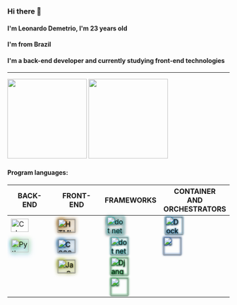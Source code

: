 <link rel="stylesheet" href="https://cdn.jsdelivr.net/gh/devicons/devicon@v2.12.0/devicon.min.css">


### Hi there 👋


#### I'm Leonardo Demetrio, I'm 23 years old
#### I'm from Brazil
#### I'm a back-end developer and currently studying front-end technologies

---

<div>
  <img  height="180em" src="https://github-readme-stats.vercel.app/api?username=leovd100&show_icons=true&theme=dracula&include_all_commits=true&count_private=true"/>
  <img height="180em" src="https://github-readme-stats.vercel.app/api/top-langs/?username=leovd100&layout=compact&langs_count=16&theme=dracula"/>
</div>

#### Program languages:


<div style="display: inline_block">



|BACK-END |FRONT-END  | FRAMEWORKS | CONTAINER <br/>AND<br/> ORCHESTRATORS
| --- | --- | --- | --- 
|<img align="center" class="csharp" height="30" width="40" src="https://cdn.jsdelivr.net/gh/devicons/devicon/icons/csharp/csharp-original.svg" alt="Csharp icon">  | &nbsp;<img style="filter: drop-shadow(0 0 5px rgb(255, 153, 0)) drop-shadow( 0 1px 1px black);" align="center" height="30" width="40" src="https://cdn.jsdelivr.net/gh/devicons/devicon/icons/html5/html5-original.svg" alt="HTML icon"> | &nbsp;<img style="filter: drop-shadow(0 0 2px rgb(25, 255, 255)) drop-shadow( 0 1px 3px black);" align="center" heigth="30" width="40" src="https://cdn.jsdelivr.net/gh/devicons/devicon/icons/dot-net/dot-net-plain-wordmark.svg" alt="dot net icon">| &nbsp;<img style="filter: drop-shadow(0 0 2px rgb(0, 162, 255)) drop-shadow( 0 1px 1px black); " align="center" heigth="30" width="40" src="https://cdn.jsdelivr.net/gh/devicons/devicon/icons/docker/docker-plain-wordmark.svg" alt="Docker icon">| [comment]: <> (Primeira linha-----------------------------------------------------------------------------------------)
|<img style="filter: drop-shadow(2px 0px 5px rgb(240, 255, 0)) drop-shadow( 0px 2px 5px rgb(0, 140, 255));" align="center" height="30" width="40" src="https://cdn.jsdelivr.net/gh/devicons/devicon/icons/python/python-original.svg" alt="Python icon"> |&nbsp;<img  style="filter: drop-shadow(0 0 5px rgb(0, 140, 255)) drop-shadow( 0 1px 1px black);" align="center" height="30" width="40" src="https://cdn.jsdelivr.net/gh/devicons/devicon/icons/css3/css3-original.svg" alt="CSS3 icon">| &nbsp;&nbsp;&nbsp;<img style="filter: drop-shadow(0 0 2px rgb(25, 255, 255)) drop-shadow( 0 1px 1px black);" align="center" heigth="30" width="40" src="https://cdn.jsdelivr.net/gh/devicons/devicon/icons/dotnetcore/dotnetcore-original.svg" alt="dot net core">| <img style="filter: drop-shadow(0 0 2px rgb(0, 110, 255)) drop-shadow( 0 1px 1px black); " align="center" heigth="30" width="40" src="https://cdn.jsdelivr.net/gh/devicons/devicon/icons/kubernetes/kubernetes-plain-wordmark.svg"> | [comment]: <> (Segunda linha----------------------------------------------------------------------------------------------------------------------------------)
|| &nbsp;<img style="filter: drop-shadow(0 0 5px rgb(240, 255, 0)) drop-shadow( 0 1px 1px black);"  align="center" height="30" width="40" src="https://cdn.jsdelivr.net/gh/devicons/devicon/icons/javascript/javascript-original.svg" alt="JavaScript icon">|&nbsp;&nbsp;&nbsp;<img style="filter: drop-shadow(0 0 2px rgb(0, 255, 76)) drop-shadow( 0 1px 1px black);"  align="center" heigth="30" width="40" src="https://cdn.jsdelivr.net/gh/devicons/devicon/icons/django/django-original.svg" alt ="Django icon">| |[comment]: <> (Terceira linha--------------------------------------------------------------------------------------------------------------------------)
|||&nbsp;&nbsp;&nbsp;<img style="filter: drop-shadow(0 0 2px rgb(0, 255, 76)) drop-shadow( 0 1px 1px black);" align="center" heigth="30" width="40" src="https://cdn.jsdelivr.net/gh/devicons/devicon/icons/nodejs/nodejs-original-wordmark.svg">  


  
   
    





<!--
**leovd100/leovd100** is a ✨ _special_ ✨ repository because its `README.md` (this file) appears on your GitHub profile.

Here are some ideas to get you started:

- 🔭 I’m currently working on ...
- 🌱 I’m currently learning ...
- 👯 I’m looking to collaborate on ...
- 🤔 I’m looking for help with ...
- 💬 Ask me about ...
- 📫 How to reach me: ...
- 😄 Pronouns: ...
- ⚡ Fun fact: ...
-->
